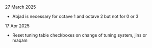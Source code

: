 27 March 2025
- Abjad is necessary for octave 1 and octave 2 but not for 0 or 3

17 Apr 2025
- Reset tuning table checkboxes on change of tuning system, jins or maqam